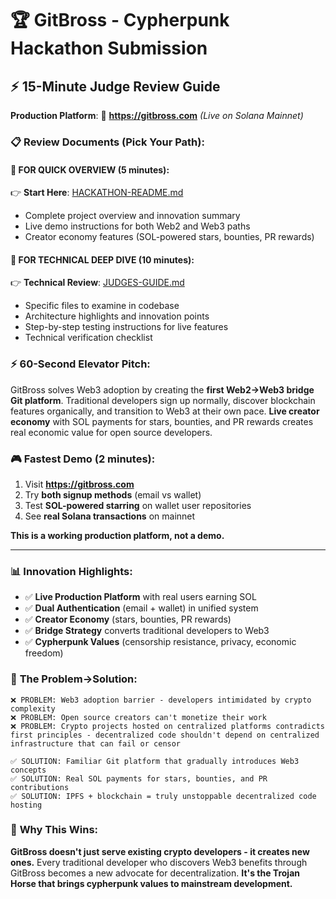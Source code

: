 # 🏆 GitBross - Cypherpunk Hackathon Submission

## ⚡ **15-Minute Judge Review Guide**

**Production Platform**: 🚀 **https://gitbross.com** *(Live on Solana Mainnet)*

### 📋 **Review Documents (Pick Your Path):**

#### **🎯 FOR QUICK OVERVIEW (5 minutes):**
👉 **Start Here**: [HACKATHON-README.md](./HACKATHON-README.md)
- Complete project overview and innovation summary
- Live demo instructions for both Web2 and Web3 paths
- Creator economy features (SOL-powered stars, bounties, PR rewards)

#### **🔬 FOR TECHNICAL DEEP DIVE (10 minutes):**
👉 **Technical Review**: [JUDGES-GUIDE.md](./JUDGES-GUIDE.md)  
- Specific files to examine in codebase
- Architecture highlights and innovation points
- Step-by-step testing instructions for live features
- Technical verification checklist

### ⚡ **60-Second Elevator Pitch:**
GitBross solves Web3 adoption by creating the **first Web2→Web3 bridge Git platform**. Traditional developers sign up normally, discover blockchain features organically, and transition to Web3 at their own pace. **Live creator economy** with SOL payments for stars, bounties, and PR rewards creates real economic value for open source developers.

### 🎮 **Fastest Demo (2 minutes):**
1. Visit **https://gitbross.com**
2. Try **both signup methods** (email vs wallet)
3. Test **SOL-powered starring** on wallet user repositories  
4. See **real Solana transactions** on mainnet

**This is a working production platform, not a demo.**

---

### 📊 **Innovation Highlights:**
- ✅ **Live Production Platform** with real users earning SOL
- ✅ **Dual Authentication** (email + wallet) in unified system
- ✅ **Creator Economy** (stars, bounties, PR rewards) 
- ✅ **Bridge Strategy** converts traditional developers to Web3
- ✅ **Cypherpunk Values** (censorship resistance, privacy, economic freedom)

### 🎯 **The Problem→Solution:**
```
❌ PROBLEM: Web3 adoption barrier - developers intimidated by crypto complexity
❌ PROBLEM: Open source creators can't monetize their work
❌ PROBLEM: Crypto projects hosted on centralized platforms contradicts first principles - decentralized code shouldn't depend on centralized infrastructure that can fail or censor

✅ SOLUTION: Familiar Git platform that gradually introduces Web3 concepts
✅ SOLUTION: Real SOL payments for stars, bounties, and PR contributions  
✅ SOLUTION: IPFS + blockchain = truly unstoppable decentralized code hosting
```

### 🏁 **Why This Wins:**
**GitBross doesn't just serve existing crypto developers - it creates new ones.** Every traditional developer who discovers Web3 benefits through GitBross becomes a new advocate for decentralization. **It's the Trojan Horse that brings cypherpunk values to mainstream development.**

